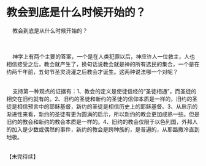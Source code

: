 # 教会到底是什么时候开始的？



<p>&nbsp; &nbsp; 教会到底是从什么时候开始的？</p>

<p><br />
&nbsp;<br />
&nbsp; &nbsp; 神学上有两个主要的答案，一个是在人类犯罪以后，神应许人一位救主，人也相信接受之后，教会就产生了，换句话说教会就是神的所有选民的集合，一个是在约两千年前，五旬节圣灵浇灌之后教会才诞生。这两种说法哪一个对呢？</p>

<p><br />
&nbsp; &nbsp; 支持第一种观点的证据有：1、教会的定义是使徒信经的“圣徒相通”，而圣徒的相交在旧约就有的。2、旧约的圣徒和新约的圣徒的信仰本质是一样的，旧约的圣徒是相信预言中的耶稣基督，新约的圣徒是相信历史上的耶稣基督。3、从启示的渐进性来看，新约的圣徒有更为圆满的启示，所以新约的教会更加成熟一些。但是旧约的教会和新约的教会本质是一样的。4、旧约的教会仅限于以色列国，外邦人的加入是少数或偶然的事件，新约的教会是跨种族的，是普遍的，从耶路撒冷直到地极。</p>

<p><br />
【未完待续】</p>